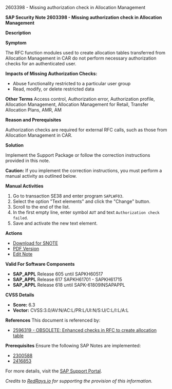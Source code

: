 2603398 - Missing authorization check in Allocation Management

**SAP Security Note 2603398 - Missing authorization check in Allocation Management**

**Description**

**Symptom**

The RFC function modules used to create allocation tables transferred from Allocation Management in CAR do not perform necessary authorization checks for an authenticated user.

**Impacts of Missing Authorization Checks:**
- Abuse functionality restricted to a particular user group
- Read, modify, or delete restricted data

**Other Terms**
Access control, Authorization error, Authorization profile, Allocation Management, Allocation Management for Retail, Transfer Allocation Plans, AMR, AM

**Reason and Prerequisites**

Authorization checks are required for external RFC calls, such as those from Allocation Management in CAR.

**Solution**

Implement the Support Package or follow the correction instructions provided in this note.

**Caution:** If you implement the correction instructions, you must perform a manual activity as outlined below.

**Manual Activities**

1. Go to transaction SE38 and enter program `SAPLWF03`.
2. Select the option "Text elements" and click the "Change" button.
3. Scroll to the end of the list.
4. In the first empty line, enter symbol `AUT` and text `Authorization check failed`.
5. Save and activate the new text element.

**Actions**

- [Download for SNOTE](https://notesdownloads.sap.com/note/0040000001167982020)
- [PDF Version](https://userapps.support.sap.com/sap/support/sfm/notes/print/0002603398?language=en-US&token=8A0E8ADE8C441597714074509F47B40E)
- [Edit Note](https://i7p.wdf.sap.corp/sap/support/notes/edit/0002603398)

**Valid For Software Components**
- **SAP_APPL** Release 605 until SAPKH60517
- **SAP_APPL** Release 617 SAPKH61701 - SAPKH61715
- **SAP_APPL** Release 618 until SAPK-61809INSAPAPPL

**CVSS Details**
- **Score:** 6.3
- **Vector:** CVSS:3.0/AV:N/AC:L/PR:L/UI:N/S:U/C:L/I:L/A:L

**References**
This document is referenced by:
- [2596319 - OBSOLETE: Enhanced checks in RFC to create allocation table](https://me.sap.com/notes/2596319)

**Prerequisites**
Ensure the following SAP Notes are implemented:
- [2300588](https://me.sap.com/notes/2300588)
- [2416853](https://me.sap.com/notes/2416853)

For more details, visit the [SAP Support Portal](https://me.sap.com/).

*Credits to [RedRays.io](https://redrays.io) for supporting the provision of this information.*